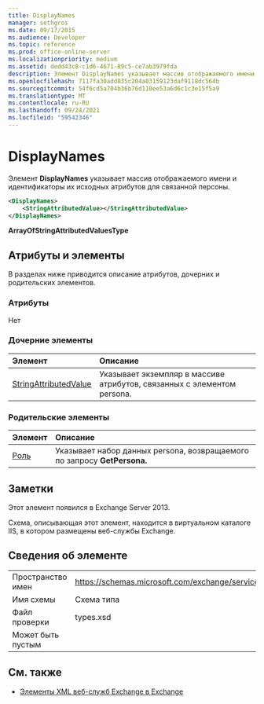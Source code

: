 ```yaml
---
title: DisplayNames
manager: sethgros
ms.date: 09/17/2015
ms.audience: Developer
ms.topic: reference
ms.prod: office-online-server
ms.localizationpriority: medium
ms.assetid: dedd43c8-c1d6-4671-89c5-ce7ab3979fda
description: Элемент DisplayNames указывает массив отображаемого имени и идентификаторы их исходных атрибутов для связанной персоны.
ms.openlocfilehash: 7117fa30add835c204a03159123daf9118dc564b
ms.sourcegitcommit: 54f6cd5a704b36b76d110ee53a6d6c1c3e15f5a9
ms.translationtype: MT
ms.contentlocale: ru-RU
ms.lasthandoff: 09/24/2021
ms.locfileid: "59542346"
---
```

# <a name="displaynames"></a>DisplayNames

Элемент **DisplayNames** указывает массив отображаемого имени и идентификаторы их исходных атрибутов для связанной персоны. 
  
```xml
<DisplayNames>
    <StringAttributedValue></StringAttributedValue>
</DisplayNames>
```

 **ArrayOfStringAttributedValuesType**
## <a name="attributes-and-elements"></a>Атрибуты и элементы

В разделах ниже приводится описание атрибутов, дочерних и родительских элементов.
  
### <a name="attributes"></a>Атрибуты

Нет
  
### <a name="child-elements"></a>Дочерние элементы

|**Элемент**|**Описание**|
|:-----|:-----|
|[StringAttributedValue](stringattributedvalue.md) <br/> |Указывает экземпляр в массиве атрибутов, связанных с элементом persona.  <br/> |
   
### <a name="parent-elements"></a>Родительские элементы

|**Элемент**|**Описание**|
|:-----|:-----|
|[Роль](persona.md) <br/> |Указывает набор данных persona, возвращаемого по запросу **GetPersona.**  <br/> |
   
## <a name="remarks"></a>Заметки

Этот элемент появился в Exchange Server 2013.
  
Схема, описывающая этот элемент, находится в виртуальном каталоге IIS, в котором размещены веб-службы Exchange.
  
## <a name="element-information"></a>Сведения об элементе

|||
|:-----|:-----|
|Пространство имен  <br/> |https://schemas.microsoft.com/exchange/services/2006/types  <br/> |
|Имя схемы  <br/> |Схема типа  <br/> |
|Файл проверки  <br/> |types.xsd  <br/> |
|Может быть пустым  <br/> ||
   
## <a name="see-also"></a>См. также

- [Элементы XML веб-служб Exchange в Exchange](ews-xml-elements-in-exchange.md)

